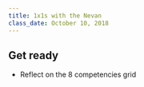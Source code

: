 ```yaml
---
title: 1x1s with the Nevan
class_date: October 10, 2018
---
```


Get ready
------------
- Reflect on the 8 competencies grid
